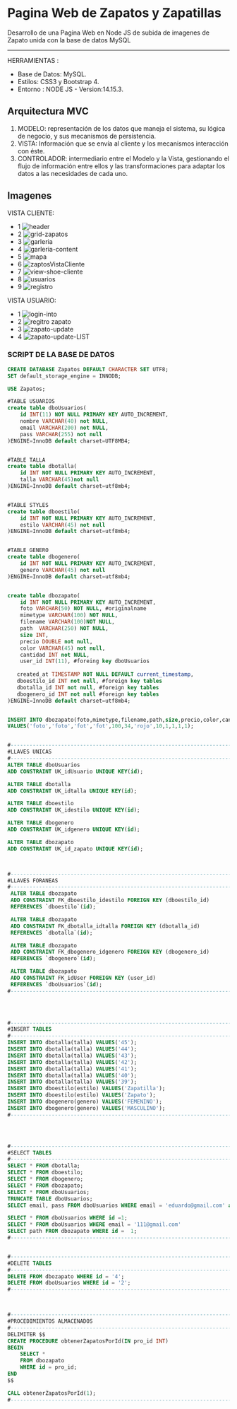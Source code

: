 
# Pagina Web de Zapatos y Zapatillas
Desarrollo de una Pagina Web en Node JS de subida de imagenes de Zapato unida con la base de datos MySQL 

------------

HERRAMIENTAS :
- Base de Datos: MySQL.
- Estilos: CSS3 y Bootstrap 4.
- Entorno : NODE JS - Version:14.15.3.

## Arquitectura MVC
1. MODELO: representación de los datos que maneja el sistema, su lógica de negocio, y sus mecanismos de persistencia.
2. VISTA: Información que se envía al cliente y los mecanismos interacción con éste.
3. CONTROLADOR: intermediario entre el Modelo y la Vista, gestionando el flujo de información entre ellos y las transformaciones para adaptar los datos a las necesidades de cada uno.

## Imagenes
VISTA CLIENTE:
- 1
![header](https://user-images.githubusercontent.com/68178186/105248348-3d57cc80-5b44-11eb-83b3-f1c4600cfe3b.PNG)
- 2
![grid-zapatos](https://user-images.githubusercontent.com/68178186/105248418-5ceef500-5b44-11eb-8236-23884543aa0e.PNG)
- 3
![garleria](https://user-images.githubusercontent.com/68178186/105248447-68dab700-5b44-11eb-9e17-5df9b63ab7a0.PNG)
- 4
![garleria-content](https://user-images.githubusercontent.com/68178186/105248466-72641f00-5b44-11eb-8ff0-8b72253dd56f.PNG)
- 5
![mapa](https://user-images.githubusercontent.com/68178186/105249268-daffcb80-5b45-11eb-81c4-d7fb1e2e6de8.PNG)
- 6
![zaptosVistaCliente](https://user-images.githubusercontent.com/68178186/105248702-da1a6a00-5b44-11eb-9e6b-9fe4a0bb9dd3.PNG)
- 7
![view-shoe-cliente](https://user-images.githubusercontent.com/68178186/105251261-28316c80-5b49-11eb-8a08-8eccfa941649.PNG)
- 8
![usuarios](https://user-images.githubusercontent.com/68178186/105248684-d2f35c00-5b44-11eb-9441-8831e36853e6.PNG)
- 9
![registro](https://user-images.githubusercontent.com/68178186/105248649-c242e600-5b44-11eb-88e7-21df851506ba.PNG)




VISTA USUARIO:
- 1
![login-into](https://user-images.githubusercontent.com/68178186/105248760-f7e7cf00-5b44-11eb-8042-4fccf3f90367.PNG)
- 2
![regitro zapato](https://user-images.githubusercontent.com/68178186/105882630-dfa80200-5fd3-11eb-9352-3bdbff58961c.PNG)
- 3
![zapato-update](https://user-images.githubusercontent.com/68178186/105884053-8ccf4a00-5fd5-11eb-8fc5-1d19e9a93948.PNG)
- 4
![zapato-update-LIST](https://user-images.githubusercontent.com/68178186/105884066-8e990d80-5fd5-11eb-9570-91c1527f6af6.PNG)




### SCRIPT DE LA BASE DE DATOS
```sql
CREATE DATABASE Zapatos DEFAULT CHARACTER SET UTF8;
SET default_storage_engine = INNODB;

USE Zapatos;

#TABLE USUARIOS 
create table dboUsuarios(
    id INT(11) NOT NULL PRIMARY KEY AUTO_INCREMENT,
    nombre VARCHAR(40) not NULL,
    email VARCHAR(200) not NULL,
    pass VARCHAR(255) not null
)ENGINE=InnoDB default charset=UTF8MB4;


#TABLE TALLA
create table dbotalla(
    id INT NOT NULL PRIMARY KEY AUTO_INCREMENT,
    talla VARCHAR(45)not null
)ENGINE=InnoDB default charset=utf8mb4;


#TABLE STYLES
create table dboestilo(
    id INT NOT NULL PRIMARY KEY AUTO_INCREMENT,
    estilo VARCHAR(45) not null
)ENGINE=InnoDB default charset=utf8mb4;


#TABLE GENERO
create table dbogenero(
    id INT NOT NULL PRIMARY KEY AUTO_INCREMENT,
    genero VARCHAR(45) not null
)ENGINE=InnoDB default charset=utf8mb4;


create table dbozapato(
    id INT NOT NULL PRIMARY KEY AUTO_INCREMENT,
    foto VARCHAR(50) NOT NULL, #originalname
    mimetype VARCHAR(100) NOT NULL,
    filename VARCHAR(100)NOT NULL,
    path  VARCHAR(250) NOT NULL,
    size INT,
    precio DOUBLE not null,
    color VARCHAR(45) not null,
    cantidad INT not NULL, 
    user_id INT(11), #foreing key dboUsuarios
  
   created_at TIMESTAMP NOT NULL DEFAULT current_timestamp,
   dboestilo_id INT not null, #foreign key tables
   dbotalla_id INT not null, #foreign key tables
   dbogenero_id INT not null #foreign key tables
)ENGINE=InnoDB default charset=utf8mb4;


INSERT INTO dbozapato(foto,mimetype,filename,path,size,precio,color,cantidad,user_id,dboestilo_id,dbotalla_id,dbogenero_id) 
VALUES('foto','foto','fot','fot',100,34,'rojo',10,1,1,1,1);


#----------------------------------------------------------------------
#LLAVES UNICAS
#----------------------------------------------------------------------
ALTER TABLE dboUsuarios
ADD CONSTRAINT UK_idUsuario UNIQUE KEY(id);

ALTER TABLE dbotalla
ADD CONSTRAINT UK_idtalla UNIQUE KEY(id);

ALTER TABLE dboestilo
ADD CONSTRAINT UK_idestilo UNIQUE KEY(id);

ALTER TABLE dbogenero
ADD CONSTRAINT UK_idgenero UNIQUE KEY(id);

ALTER TABLE dbozapato
ADD CONSTRAINT UK_id_zapato UNIQUE KEY(id);



#----------------------------------------------------------------------
#LLAVES FORANEAS
#----------------------------------------------------------------------
 ALTER TABLE dbozapato
 ADD CONSTRAINT FK_dboestilo_idestilo FOREIGN KEY (dboestilo_id) 
 REFERENCES `dboestilo`(id);

 ALTER TABLE dbozapato
 ADD CONSTRAINT FK_dbotalla_idtalla FOREIGN KEY (dbotalla_id) 
 REFERENCES `dbotalla`(id);

 ALTER TABLE dbozapato
 ADD CONSTRAINT FK_dbogenero_idgenero FOREIGN KEY (dbogenero_id)
 REFERENCES `dbogenero`(id);

 ALTER TABLE dbozapato
 ADD CONSTRAINT FK_idUser FOREIGN KEY (user_id)
 REFERENCES `dboUsuarios`(id);
#----------------------------------------------------------------------



						
#----------------------------------------------------------------------
#INSERT TABLES
#----------------------------------------------------------------------
INSERT INTO dbotalla(talla) VALUES('45');
INSERT INTO dbotalla(talla) VALUES('44');
INSERT INTO dbotalla(talla) VALUES('43');
INSERT INTO dbotalla(talla) VALUES('42');
INSERT INTO dbotalla(talla) VALUES('41');
INSERT INTO dbotalla(talla) VALUES('40');
INSERT INTO dbotalla(talla) VALUES('39');
INSERT INTO dboestilo(estilo) VALUES('Zapatilla');
INSERT INTO dboestilo(estilo) VALUES('Zapato');
INSERT INTO dbogenero(genero) VALUES('FEMENINO');
INSERT INTO dbogenero(genero) VALUES('MASCULINO');
#----------------------------------------------------------------------




#----------------------------------------------------------------------
#SELECT TABLES
#----------------------------------------------------------------------
SELECT * FROM dbotalla;
SELECT * FROM dboestilo;
SELECT * FROM dbogenero;
SELECT * FROM dbozapato;
SELECT * FROM dboUsuarios;
TRUNCATE TABLE dboUsuarios;
SELECT email, pass FROM dboUsuarios WHERE email = 'eduardo@gmail.com' and pass ='anthony123';

SELECT * FROM dboUsuarios WHERE id =1;
SELECT * FROM dboUsuarios WHERE email = '111@gmail.com'
SELECT path FROM dbozapato WHERE id =  1;
#----------------------------------------------------------------------


#----------------------------------------------------------------------
#DELETE TABLES
#----------------------------------------------------------------------
DELETE FROM dbozapato WHERE id = '4';
DELETE FROM dboUsuarios WHERE id = '2';
#----------------------------------------------------------------------



#----------------------------------------------------------------------
#PROCEDIMIENTOS ALMACENADOS
#----------------------------------------------------------------------
DELIMITER $$
CREATE PROCEDURE obtenerZapatosPorId(IN pro_id INT)
BEGIN
    SELECT * 
    FROM dbozapato
    WHERE id = pro_id;
END
$$

CALL obtenerZapatosPorId(1);
#----------------------------------------------------------------------
```

